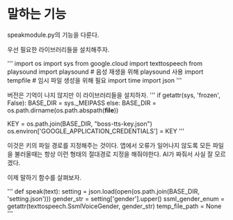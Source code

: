 말하는 기능
======

speakmodule.py의 기능을 다룬다.

우선 필요한 라이브러리들을 설치해주자.

'''
  import os
  import sys
  from google.cloud import texttospeech
  from playsound import playsound # 음성 재생을 위해 playsound 사용
  import tempfile # 임시 파일 생성을 위해 필요
  import time
  import json
'''

버전은 기억이 나지 않지만 이 라이브러리들을 설치하자.
'''
  if getattr(sys, 'frozen', False):
      BASE_DIR = sys._MEIPASS
  else:
      BASE_DIR = os.path.dirname(os.path.abspath(__file__))
  
  KEY = os.path.join(BASE_DIR, "boss-tts-key.json")
  os.environ['GOOGLE_APPLICATION_CREDENTIALS'] = KEY
'''

이것은 키의 파일 경로를 지정해주는 것이다. 앱에서 오류가 일어나지 않도록 모든 파일을 불러올때는 항상 이런 형태의 절대경로 지정을 해줘야한다. AI가 짜줘서 사실 잘 모르겠다.

이제 말하기 함수를 살펴보자.

'''
  def speak(text):
      setting = json.load(open(os.path.join(BASE_DIR, 'setting.json')))
      gender_str = setting['gender'].upper()
      ssml_gender_enum = getattr(texttospeech.SsmlVoiceGender, gender_str)
      temp_file_path = None
'''
